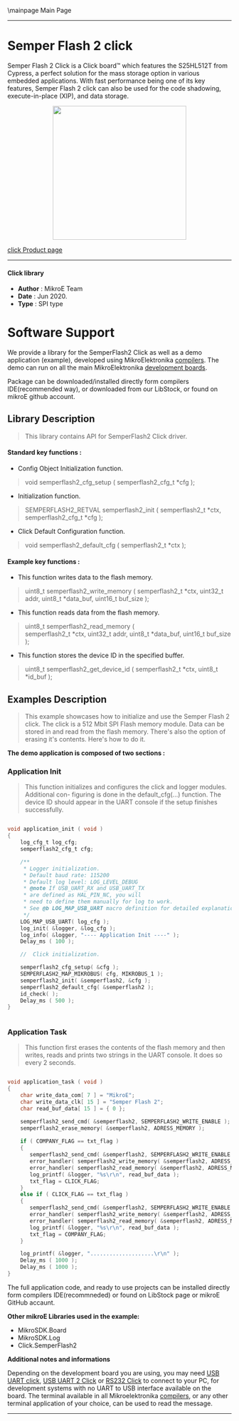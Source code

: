 \mainpage Main Page
 
---
# Semper Flash 2 click

Semper Flash 2 Click is a Click board™ which features the S25HL512T from Cypress, a perfect solution for the mass storage option in various embedded applications. With fast performance being one of its key features, Semper Flash 2 click can also be used for the code shadowing, execute-in-place (XIP), and data storage.

<p align="center">
  <img src="https://download.mikroe.com/images/click_for_ide/semperflash2_click.png" height=300px>
</p>

[click Product page](https://www.mikroe.com/semper-flash-2-click)

---


#### Click library 

- **Author**        : MikroE Team
- **Date**          : Jun 2020.
- **Type**          : SPI type


# Software Support

We provide a library for the SemperFlash2 Click 
as well as a demo application (example), developed using MikroElektronika 
[compilers](https://shop.mikroe.com/compilers). 
The demo can run on all the main MikroElektronika [development boards](https://shop.mikroe.com/development-boards).

Package can be downloaded/installed directly form compilers IDE(recommended way), or downloaded from our LibStock, or found on mikroE github account. 

## Library Description

> This library contains API for SemperFlash2 Click driver.

#### Standard key functions :

- Config Object Initialization function.
> void semperflash2_cfg_setup ( semperflash2_cfg_t *cfg ); 
 
- Initialization function.
> SEMPERFLASH2_RETVAL semperflash2_init ( semperflash2_t *ctx, semperflash2_cfg_t *cfg );

- Click Default Configuration function.
> void semperflash2_default_cfg ( semperflash2_t *ctx );


#### Example key functions :

- This function writes data to the flash memory.
> uint8_t semperflash2_write_memory 
( 
    semperflash2_t *ctx,
    uint32_t addr,
    uint8_t *data_buf,
    uint16_t buf_size
);
 
- This function reads data from the flash memory.
> uint8_t semperflash2_read_memory 
(   
    semperflash2_t *ctx,
    uint32_t addr,
    uint8_t *data_buf,
    uint16_t buf_size
);

- This function stores the device ID in the specified buffer.
> uint8_t semperflash2_get_device_id ( semperflash2_t *ctx, uint8_t *id_buf );

## Examples Description

> This example showcases how to initialize and use the Semper Flash 2 click. The click
  is a 512 Mbit SPI Flash memory module. Data can be stored in and read from the flash
  memory. There's also the option of erasing it's contents. Here's how to do it.

**The demo application is composed of two sections :**

### Application Init 

> This function initializes and configures the click and logger modules. Additional con-
  figuring is done in the default_cfg(...) function. The device ID should appear in the 
  UART console if the setup finishes successfully.

```c

void application_init ( void )
{
    log_cfg_t log_cfg;
    semperflash2_cfg_t cfg;

    /** 
     * Logger initialization.
     * Default baud rate: 115200
     * Default log level: LOG_LEVEL_DEBUG
     * @note If USB_UART_RX and USB_UART_TX 
     * are defined as HAL_PIN_NC, you will 
     * need to define them manually for log to work. 
     * See @b LOG_MAP_USB_UART macro definition for detailed explanation.
     */
    LOG_MAP_USB_UART( log_cfg );
    log_init( &logger, &log_cfg );
    log_info( &logger, "---- Application Init ----" );
    Delay_ms ( 100 );

    //  Click initialization.

    semperflash2_cfg_setup( &cfg );
    SEMPERFLASH2_MAP_MIKROBUS( cfg, MIKROBUS_1 );
    semperflash2_init( &semperflash2, &cfg );
    semperflash2_default_cfg( &semperflash2 );
    id_check( );
    Delay_ms ( 500 );
}
  
```

### Application Task

> This function first erases the contents of the flash memory and then writes, reads and
  prints two strings in the UART console. It does so every 2 seconds.

```c

void application_task ( void )
{
    char write_data_com[ 7 ] = "MikroE";
    char write_data_clk[ 15 ] = "Semper Flash 2";
    char read_buf_data[ 15 ] = { 0 };

    semperflash2_send_cmd( &semperflash2, SEMPERFLASH2_WRITE_ENABLE );
    semperflash2_erase_memory( &semperflash2, ADRESS_MEMORY );
    
    if ( COMPANY_FLAG == txt_flag )
    {
       semperflash2_send_cmd( &semperflash2, SEMPERFLASH2_WRITE_ENABLE );
       error_handler( semperflash2_write_memory( &semperflash2, ADRESS_MEMORY, write_data_com, 6 ) );
       error_handler( semperflash2_read_memory( &semperflash2, ADRESS_MEMORY, read_buf_data, 6 ) );
       log_printf( &logger, "%s\r\n", read_buf_data );
       txt_flag = CLICK_FLAG;       
    }
    else if ( CLICK_FLAG == txt_flag )
    {
       semperflash2_send_cmd( &semperflash2, SEMPERFLASH2_WRITE_ENABLE );
       error_handler( semperflash2_write_memory( &semperflash2, ADRESS_MEMORY, write_data_clk, 14 ) );
       error_handler( semperflash2_read_memory( &semperflash2, ADRESS_MEMORY, read_buf_data, 14 ) );
       log_printf( &logger, "%s\r\n", read_buf_data );
       txt_flag = COMPANY_FLAG;
    }

    log_printf( &logger, "....................\r\n" );
    Delay_ms ( 1000 );
    Delay_ms ( 1000 );
}  

```

The full application code, and ready to use projects can be  installed directly form compilers IDE(recommneded) or found on LibStock page or mikroE GitHub accaunt.

**Other mikroE Libraries used in the example:** 

- MikroSDK.Board
- MikroSDK.Log
- Click.SemperFlash2

**Additional notes and informations**

Depending on the development board you are using, you may need 
[USB UART click](https://shop.mikroe.com/usb-uart-click), 
[USB UART 2 Click](https://shop.mikroe.com/usb-uart-2-click) or 
[RS232 Click](https://shop.mikroe.com/rs232-click) to connect to your PC, for 
development systems with no UART to USB interface available on the board. The 
terminal available in all Mikroelektronika 
[compilers](https://shop.mikroe.com/compilers), or any other terminal application 
of your choice, can be used to read the message.



---
